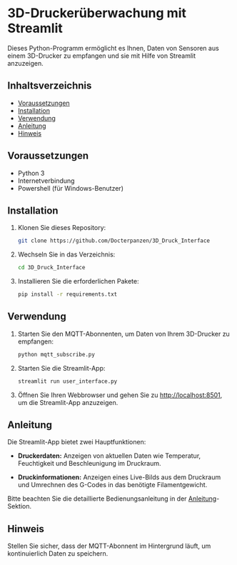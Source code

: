 # 3D-Druckerüberwachung mit Streamlit

Dieses Python-Programm ermöglicht es Ihnen, Daten von Sensoren aus einem 3D-Drucker zu empfangen und sie mit Hilfe von Streamlit anzuzeigen.

## Inhaltsverzeichnis

- [Voraussetzungen](#voraussetzungen)
- [Installation](#installation)
- [Verwendung](#verwendung)
- [Anleitung](#anleitung)
- [Hinweis](#hinweis)

## Voraussetzungen

- Python 3
- Internetverbindung
- Powershell (für Windows-Benutzer)

## Installation

1. Klonen Sie dieses Repository:

    ```bash
    git clone https://github.com/Docterpanzen/3D_Druck_Interface
    ```

2. Wechseln Sie in das Verzeichnis:

    ```bash
    cd 3D_Druck_Interface
    ```

3. Installieren Sie die erforderlichen Pakete:

    ```bash
    pip install -r requirements.txt
    ```

## Verwendung

1. Starten Sie den MQTT-Abonnenten, um Daten von Ihrem 3D-Drucker zu empfangen:

    ```bash
    python mqtt_subscribe.py
    ```

2. Starten Sie die Streamlit-App:

    ```bash
    streamlit run user_interface.py
    ```

3. Öffnen Sie Ihren Webbrowser und gehen Sie zu [http://localhost:8501](http://localhost:8501), um die Streamlit-App anzuzeigen.

## Anleitung

Die Streamlit-App bietet zwei Hauptfunktionen:

- **Druckerdaten:** Anzeigen von aktuellen Daten wie Temperatur, Feuchtigkeit und Beschleunigung im Druckraum.
  
- **Druckinformationen:** Anzeigen eines Live-Bilds aus dem Druckraum und Umrechnen des G-Codes in das benötigte Filamentgewicht.

Bitte beachten Sie die detaillierte Bedienungsanleitung in der [Anleitung](#anleitung)-Sektion.

## Hinweis

Stellen Sie sicher, dass der MQTT-Abonnent im Hintergrund läuft, um kontinuierlich Daten zu speichern.

